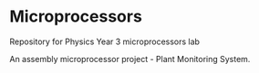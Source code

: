 # Microprocessors
Repository for Physics Year 3 microprocessors lab

An assembly microprocessor project - Plant Monitoring System.
